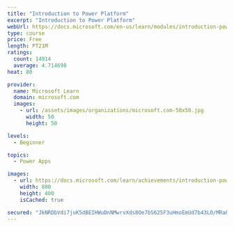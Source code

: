 ```yaml
---
title: "Introduction to Power Platform"
excerpt: "Introduction to Power Platform"
webUrl: https://docs.microsoft.com/en-us/learn/modules/introduction-power-platform/
type: course
price: Free
length: PT21M
ratings:
  count: 14914
  average: 4.714698
heat: 80

provider:
  name: Microsoft Learn
  domain: microsoft.com
  images:
    - url: /assets/images/organizations/microsoft.com-50x50.jpg
      width: 50
      height: 50

levels:
  - Beginner

topics:
  - Power Apps

images:
  - url: https://docs.microsoft.com/learn/achievements/introduction-power-platform-social.png
    width: 800
    height: 400
    isCached: true

secured: "JkNRDbVdi7juK5dBEIHWuDnNMwrvXds8Oe7bS625F3uHmoEmUd7b43LO/MRaP8K/CxodTbSrh0YwzEfzUG/HTAiNK28ZzEGT7FfqcMF4aAcOouo5oEngY4eFzveSMjCs4v38NSqk5ZjjywOzHEiW6ks5OC2CNjIghma86P1HqoiXrZ87hJofMc8bj8REB2nWVoTcW4IEFCRYtDC0+3MiZC1/wDwiApyEcO1DqMovf2JdVl7Nstb8hbpcrtvQGqzKs/+XhfOOpPnDWU+PNeT8NqgvqxGFizR3Pxn25WO+gOvoOTbUPy7eCZiEVc+lkUO9vhbBJ8syJr2VzaJbLtmj4vVF3G8HTqIKodRci9iUaoN8LbAIjuqW6/edq15nx9Sqf5dbSxFERqVXFjACIzGia7W+rFD9QlCC5jmlrk36OqrhO8Ieok0uxwBqJT/syVDv;TLVIm0giJ8KyPZpIeP/a4g=="
---
```


